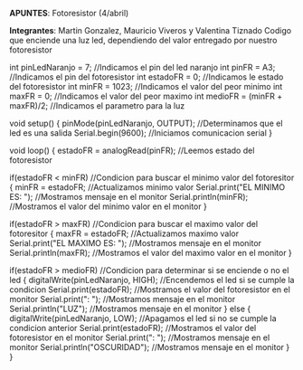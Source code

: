 **APUNTES**: Fotoresistor (4/abril)

**Integrantes**: Martin Gonzalez, Mauricio Viveros y Valentina Tiznado
Codigo que enciende una luz led, dependiendo del valor entregado por nuestro fotoresistor


int pinLedNaranjo = 7; //Indicamos el pin del led naranjo
int pinFR = A3; //Indicamos el pin del fotoresistor
int estadoFR = 0; //Indicamos le estado del fotoresistor
int minFR = 1023; //Indicamos el valor del peor minimo
int maxFR = 0; //Indicamos el valor del peor maximo
int medioFR = (minFR + maxFR)/2; //Indicamos el parametro para la luz 

void setup()
{
  pinMode(pinLedNaranjo, OUTPUT); //Determinamos que el led es una salida
  Serial.begin(9600); //Iniciamos comunicacion serial
}

void loop()
{
  estadoFR = analogRead(pinFR); //Leemos estado del fotoresistor 
  
  if(estadoFR < minFR) //Condicion para buscar el minimo valor del fotoresitor 
  {
    minFR = estadoFR; //Actualizamos minimo valor 
    Serial.print("EL MINIMO ES: "); //Mostramos mensaje en el monitor
    Serial.println(minFR); //Mostramos el valor del minimo valor en el monitor
  }
  
  if(estadoFR > maxFR) //Condicion para buscar el maximo valor del fotoresitor
  {
    maxFR = estadoFR; //Actualizamos maximo valor 
    Serial.print("EL MAXIMO ES: "); //Mostramos mensaje en el monitor
    Serial.println(maxFR); //Mostramos el valor del maximo valor en el monitor
 }
  
  if(estadoFR > medioFR) //Condicion para determinar si se enciende o no el led
  {
    digitalWrite(pinLedNaranjo, HIGH); //Encendemos el led si se cumple la condicion
    Serial.print(estadoFR); //Mostramos el valor del fotoresistor en el monitor
    Serial.print(": "); //Mostramos mensaje en el monitor
    Serial.println("LUZ"); //Mostramos mensaje en el monitor
  }
  else 
  {
    digitalWrite(pinLedNaranjo, LOW); //Apagamos el led si no se cumple la condicion anterior 
    Serial.print(estadoFR); //Mostramos el valor del fotoresistor en el monitor
    Serial.print(": "); //Mostramos mensaje en el monitor
    Serial.println("OSCURIDAD"); //Mostramos mensaje en el monitor
  }
}

